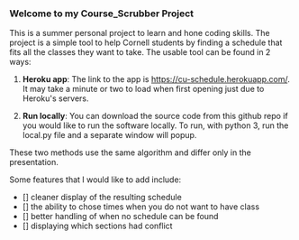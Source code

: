 ### Welcome to my Course_Scrubber Project

This is a summer personal project to learn and hone coding skills. The project is a simple tool to help Cornell students by finding a schedule that fits all the classes they want to take. The usable tool can be found in 2 ways:

1. **Heroku app**: 
 The link to the app is https://cu-schedule.herokuapp.com/. It may take a minute or two to load when first opening just due to Heroku's servers.

2. **Run locally**:
 You can download the source code from this github repo if you would like to run the software locally. To run, with python 3, run the local.py file and a separate window will popup. 

These two methods use the same algorithm and differ only in the presentation.

Some features that I would like to add include:
- [] cleaner display of the resulting schedule 
- [] the ability to chose times when you do not want to have class
- [] better handling of when no schedule can be found
- [] displaying which sections had conflict

